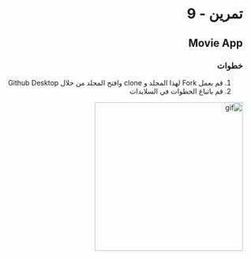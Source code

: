 
<div dir="rtl">

#  تمرين - 9
## Movie App
### خطوات 
1. قم بعمل Fork لهذا المجلد و clone وافتح المجلد من خلال Github Desktop 
2. قم باتباع  الخطوات في السلايدات
 
<img width="300" src="" alt="gif"/>






</div>


</div>
